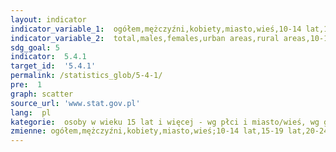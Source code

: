 ```yaml
---
layout: indicator
indicator_variable_1:  ogółem,mężczyźni,kobiety,miasto,wieś,10-14 lat,15-19 lat,20-24 lata,25-34 lata,35-44 lata,45-54 lata,55-64 lata,65 lat i więcej
indicator_variable_2:  total,males,females,urban areas,rural areas,10-14 years,15-19 years,20-24 years,25-34 years,35-44 years,45-54 years,55-64 years,65 years and more
sdg_goal: 5
indicator:  5.4.1
target_id:  '5.4.1'
permalink: /statistics_glob/5-4-1/
pre:  1
graph: scatter
source_url: 'www.stat.gov.pl'
lang:  pl
kategorie:  osoby w wieku 15 lat i więcej - wg płci i miasto/wieś, wg grup wieku
zmienne: ogółem,mężczyźni,kobiety,miasto,wieś;10-14 lat,15-19 lat,20-24 lata,25-34 lata,35-44 lata,45-54 lata,55-64 lata,65 lat i więcej
---
```


